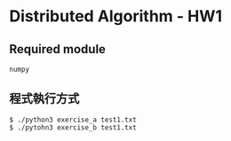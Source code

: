 # Distributed Algorithm - HW1
## Required module
	numpy
## 程式執行方式
	$ ./python3 exercise_a test1.txt
	$ ./pytohn3 exercise_b test1.txt
